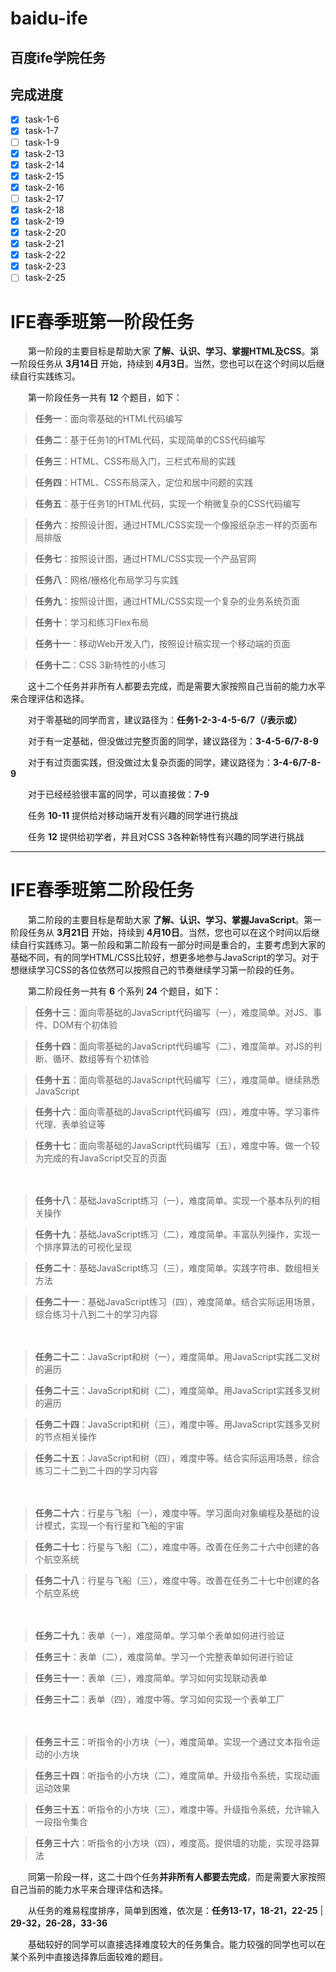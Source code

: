 # baidu-ife
百度ife学院任务
---
完成进度
---
- [x] task-1-6
- [x] task-1-7
- [ ] task-1-9
- [x] task-2-13
- [x] task-2-14
- [x] task-2-15
- [x] task-2-16
- [ ] task-2-17 
- [x] task-2-18
- [x] task-2-19
- [x] task-2-20
- [x] task-2-21
- [x] task-2-22
- [x] task-2-23
- [ ] task-2-25

# IFE春季班第一阶段任务


　　第一阶段的主要目标是帮助大家 **了解、认识、学习、掌握HTML及CSS**。第一阶段任务从 **3月14日** 开始，持续到 **4月3日**。当然，您也可以在这个时间以后继续自行实践练习。

　　第一阶段任务一共有 **12** 个题目，如下：

> **任务一**：面向零基础的HTML代码编写

> **任务二**：基于任务1的HTML代码，实现简单的CSS代码编写

> **任务三**：HTML、CSS布局入门，三栏式布局的实践

> **任务四**：HTML、CSS布局深入，定位和居中问题的实践

> **任务五**：基于任务1的HTML代码，实现一个稍微复杂的CSS代码编写

> **任务六**：按照设计图，通过HTML/CSS实现一个像报纸杂志一样的页面布局排版

> **任务七**：按照设计图，通过HTML/CSS实现一个产品官网

> **任务八**：网格/栅格化布局学习与实践

> **任务九**：按照设计图，通过HTML/CSS实现一个复杂的业务系统页面

> **任务十**：学习和练习Flex布局

> **任务十一**：移动Web开发入门，按照设计稿实现一个移动端的页面

> **任务十二**：CSS 3新特性的小练习


　　这十二个任务并非所有人都要去完成，而是需要大家按照自己当前的能力水平来合理评估和选择。

　　对于零基础的同学而言，建议路径为：**任务1-2-3-4-5-6/7（/表示或）**

　　对于有一定基础，但没做过完整页面的同学，建议路径为：**3-4-5-6/7-8-9**

　　对于有过页面实践，但没做过太复杂页面的同学，建议路径为：**3-4-6/7-8-9**

　　对于已经经验很丰富的同学，可以直接做：**7-9**

　　任务 **10-11** 提供给对移动端开发有兴趣的同学进行挑战

　　任务 **12** 提供给初学者，并且对CSS 3各种新特性有兴趣的同学进行挑战

---

# IFE春季班第二阶段任务

　　第二阶段的主要目标是帮助大家 **了解、认识、学习、掌握JavaScript**。第一阶段任务从 **3月21日** 开始，持续到 **4月10日**。当然，您也可以在这个时间以后继续自行实践练习。第一阶段和第二阶段有一部分时间是重合的，主要考虑到大家的基础不同，有的同学HTML/CSS比较好，想更多地参与JavaScript的学习。对于想继续学习CSS的各位依然可以按照自己的节奏继续学习第一阶段的任务。

　　第二阶段任务一共有 **6** 个系列 **24** 个题目，如下：

> **任务十三**：面向零基础的JavaScript代码编写（一），难度简单。对JS、事件、DOM有个初体验

> **任务十四**：面向零基础的JavaScript代码编写（二），难度简单。对JS的判断、循环、数组等有个初体验

> **任务十五**：面向零基础的JavaScript代码编写（三），难度简单。继续熟悉JavaScript

> **任务十六**：面向零基础的JavaScript代码编写（四），难度中等。学习事件代理、表单验证等

> **任务十七**：面向零基础的JavaScript代码编写（五），难度中等。做一个较为完成的有JavaScript交互的页面

　

> **任务十八**：基础JavaScript练习（一），难度简单。实现一个基本队列的相关操作

> **任务十九**：基础JavaScript练习（二），难度简单。丰富队列操作，实现一个排序算法的可视化呈现

> **任务二十**：基础JavaScript练习（三），难度简单。实践字符串、数组相关方法

> **任务二十一**：基础JavaScript练习（四），难度简单。结合实际运用场景，综合练习十八到二十的学习内容

　


> **任务二十二**：JavaScript和树（一），难度简单。用JavaScript实践二叉树的遍历

> **任务二十三**：JavaScript和树（二），难度简单。用JavaScript实践多叉树的遍历

> **任务二十四**：JavaScript和树（三），难度中等。用JavaScript实践多叉树的节点相关操作

> **任务二十五**：JavaScript和树（四），难度中等。结合实际运用场景，综合练习二十二到二十四的学习内容

　

> **任务二十六**：行星与飞船（一），难度中等。学习面向对象编程及基础的设计模式，实现一个有行星和飞船的宇宙

> **任务二十七**：行星与飞船（二），难度中等。改善在任务二十六中创建的各个航空系统

> **任务二十八**：行星与飞船（三），难度中等。改善在任务二十七中创建的各个航空系统

　

> **任务二十九**：表单（一），难度简单。学习单个表单如何进行验证

> **任务三十**：表单（二），难度简单。学习一个完整表单如何进行验证

> **任务三十一**：表单（三），难度简单。学习如何实现联动表单

> **任务三十二**：表单（四），难度中等。学习如何实现一个表单工厂

　

> **任务三十三**：听指令的小方块（一），难度简单。实现一个通过文本指令运动的小方块

> **任务三十四**：听指令的小方块（二），难度简单。升级指令系统，实现动画运动效果

> **任务三十五**：听指令的小方块（三），难度中等。升级指令系统，允许输入一段指令集合

> **任务三十六**：听指令的小方块（四），难度高。提供墙的功能，实现寻路算法

　　同第一阶段一样，这二十四个任务**并非所有人都要去完成**，而是需要大家按照自己当前的能力水平来合理评估和选择。

　　从任务的难易程度排序，简单到困难，依次是：**任务13-17，18-21，22-25** | **29-32，26-28，33-36**

　　基础较好的同学可以直接选择难度较大的任务集合。能力较强的同学也可以在某个系列中直接选择靠后面较难的题目。
